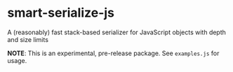 # smart-serialize-js

A (reasonably) fast stack-based serializer for JavaScript objects with depth and size limits

**NOTE**: This is an experimental, pre-release package. See `examples.js` for usage.
